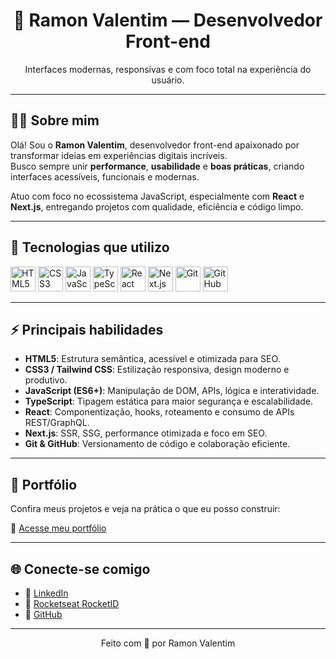 <h1 align="center">🚀 Ramon Valentim — Desenvolvedor Front-end</h1>

<p align="center">
  Interfaces modernas, responsivas e com foco total na experiência do usuário.
</p>

---

## 👨‍💻 Sobre mim

Olá! Sou o **Ramon Valentim**, desenvolvedor front-end apaixonado por transformar ideias em experiências digitais incríveis.  
Busco sempre unir **performance**, **usabilidade** e **boas práticas**, criando interfaces acessíveis, funcionais e modernas.

Atuo com foco no ecossistema JavaScript, especialmente com **React** e **Next.js**, entregando projetos com qualidade, eficiência e código limpo.

---

## 🧰 Tecnologias que utilizo

<p align="left">
  <img src="https://cdn.jsdelivr.net/gh/devicons/devicon/icons/html5/html5-original.svg" alt="HTML5" width="40" />
  <img src="https://cdn.jsdelivr.net/gh/devicons/devicon/icons/css3/css3-original.svg" alt="CSS3" width="40" />
  <img src="https://cdn.jsdelivr.net/gh/devicons/devicon/icons/javascript/javascript-original.svg" alt="JavaScript" width="40" />
  <img src="https://cdn.jsdelivr.net/gh/devicons/devicon/icons/typescript/typescript-original.svg" alt="TypeScript" width="40" />
  <img src="https://cdn.jsdelivr.net/gh/devicons/devicon/icons/react/react-original.svg" alt="React" width="40" />
  <img src="https://cdn.jsdelivr.net/gh/devicons/devicon/icons/nextjs/nextjs-original.svg" alt="Next.js" width="40" />
  <img src="https://cdn.jsdelivr.net/gh/devicons/devicon/icons/git/git-original.svg" alt="Git" width="40" />
  <img src="https://cdn.jsdelivr.net/gh/devicons/devicon/icons/github/github-original.svg" alt="GitHub" width="40" />
</p>

---

## ⚡ Principais habilidades

- **HTML5**: Estrutura semântica, acessível e otimizada para SEO.  
- **CSS3 / Tailwind CSS**: Estilização responsiva, design moderno e produtivo.  
- **JavaScript (ES6+)**: Manipulação de DOM, APIs, lógica e interatividade.  
- **TypeScript**: Tipagem estática para maior segurança e escalabilidade.  
- **React**: Componentização, hooks, roteamento e consumo de APIs REST/GraphQL.  
- **Next.js**: SSR, SSG, performance otimizada e foco em SEO.  
- **Git & GitHub**: Versionamento de código e colaboração eficiente.

---

## 💼 Portfólio

Confira meus projetos e veja na prática o que eu posso construir:

🔗 [Acesse meu portfólio](https://portfolio-novo-eight.vercel.app/)

---

## 🌐 Conecte-se comigo

- 💼 [LinkedIn](https://www.linkedin.com/in/ramonvalentim88/)
- 🚀 [Rocketseat RocketID](https://app.rocketseat.com.br/rocketid/ramon-valentim-da-silva-08422)
- 📂 [GitHub](https://github.com/ramoncodevale)

---

<p align="center">
  Feito com 💙 por Ramon Valentim
</p>
